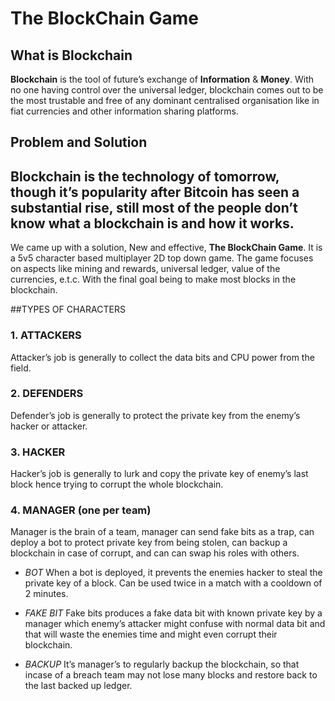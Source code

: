 # The BlockChain Game

## What is Blockchain
**Blockchain** is the tool of future’s exchange of **Information** & **Money**.
With no one having control over the universal ledger, blockchain comes out to be the most trustable and free of any dominant centralised organisation like in fiat currencies and other information sharing platforms.

## Problem and Solution
**Blockchain** is the technology of tomorrow, though it’s popularity after Bitcoin has seen a substantial rise, still most of the people don’t know what a blockchain is and how it works.
---
We came up with a solution, New and effective, **The BlockChain Game**. It is a 5v5 character based multiplayer 2D top down game. The game focuses on aspects like mining and rewards, universal ledger, value of the currencies, e.t.c. 
With the final goal being to make most blocks in the blockchain.

##TYPES OF CHARACTERS

### 1. ATTACKERS
Attacker’s job is generally to collect the data bits and CPU power from the field.  

### 2.  DEFENDERS
Defender’s job is generally to protect the private key from the enemy’s hacker or attacker.

### 3. HACKER
Hacker’s job is generally to lurk and copy the private key of enemy’s last block hence trying to corrupt the whole blockchain.

### 4. MANAGER (one per team)
Manager is the brain of a team, manager can send fake bits as a trap, can deploy a bot to protect private key from being stolen, can backup a blockchain in case of corrupt, and can can swap his roles with others.
 * _BOT_
 When a bot is deployed, it prevents the enemies hacker to steal the private key of a block. Can be used twice in a match with a cooldown of 2 minutes.
 
* _FAKE BIT_
Fake bits produces a fake data bit with known private key by a manager which enemy’s attacker might confuse with normal data bit and that will waste the enemies time and might even corrupt their blockchain.

* _BACKUP_
It’s manager’s to regularly backup the blockchain, so that incase of a breach team may not lose many blocks and restore back to the last backed up ledger.
